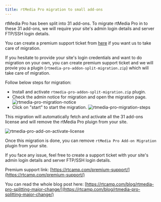 ```yaml
---
title: rtMedia Pro migration to small add-ons
---
```


rtMedia Pro has been split into 31 add-ons. To migrate rtMedia Pro in to these 31 add-ons, we will require your site's admin login details and server FTP/SSH login details.

You can create a premium support ticket from [here](https://rtcamp.com/premium-support/) if you want us to take care of migration. 

If you hesitate to provide your site's login credentials and want to do migration on your own, you can create premium support ticket and we will provie you a plugin (`rtmedia-pro-addon-split-migration.zip`) which will take care of migration. 

Follow below steps for migration:
- Install and activate `rtmedia-pro-addon-split-migration.zip` plugin.
- Check the admin notice for migration and open the migration page.
![rtmedia-pro-migration-notice](https://cloud.githubusercontent.com/assets/2941333/7933387/68eccb26-093c-11e5-8276-028c09a9da1f.png)
- Click on "start" to start the migration.
![rtmedia-pro-migration-steps](https://cloud.githubusercontent.com/assets/2941333/7933392/7981763a-093c-11e5-9091-10b0165f1b45.png)

This migration will automatically fetch and activate all the 31 add-ons license and will remove the rtMedia Pro pluign from your site.

![rtmedia-pro-add-on-activate-license](https://cloud.githubusercontent.com/assets/2941333/7933400/87f84c2a-093c-11e5-9edb-bdd72f20b8f6.png)

Once this migration is done, you can remove `rtMedia Pro Add-on Migration` plugin from your site.

If you face any issue, feel free to create a support ticket with your site's admin login details and server FTP/SSH login details.

Premium support link: [https://rtcamp.com/premium-support/](https://rtcamp.com/premium-support/)

You can read the whole blog post here: [https://rtcamp.com/blog/rtmedia-pro-splitting-major-change/](https://rtcamp.com/blog/rtmedia-pro-splitting-major-change/)

